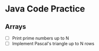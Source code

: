 # Java Code Practice

## Arrays
- [ ] Print prime numbers up to N
- [ ] Implement Pascal's triangle up to N rows
